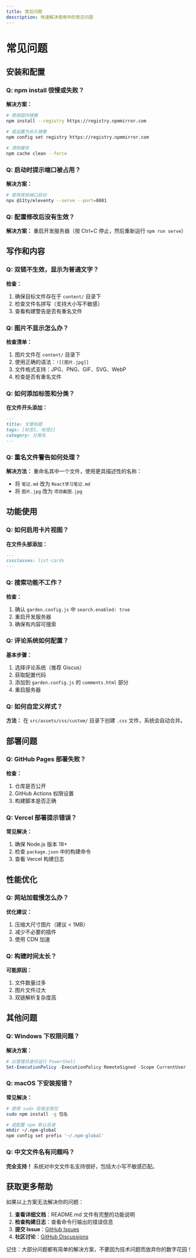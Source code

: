 ```yaml
---
title: 常见问题
description: 快速解决使用中的常见问题
---
```


# 常见问题

## 安装和配置

### Q: npm install 很慢或失败？
**解决方案：**
```bash
# 使用国内镜像
npm install --registry https://registry.npmmirror.com

# 或设置为永久镜像
npm config set registry https://registry.npmmirror.com

# 清除缓存
npm cache clean --force
```

### Q: 启动时提示端口被占用？
**解决方案：**
```bash
# 使用其他端口启动
npx @11ty/eleventy --serve --port=8081
```

### Q: 配置修改后没有生效？
**解决方案：**
重启开发服务器（按 Ctrl+C 停止，然后重新运行 `npm run serve`）

## 写作和内容

### Q: 双链不生效，显示为普通文字？
**检查：**
1. 确保目标文件存在于 `content/` 目录下
2. 检查文件名拼写（支持大小写不敏感）
3. 查看构建警告是否有重名文件

### Q: 图片不显示怎么办？
**检查清单：**
1. 图片文件在 `content/` 目录下
2. 使用正确的语法：`![[图片.jpg]]`
3. 文件格式支持：JPG、PNG、GIF、SVG、WebP
4. 检查是否有重名文件

### Q: 如何添加标签和分类？
**在文件开头添加：**
```markdown
---
title: 文章标题
tags: [标签1, 标签2]
category: 分类名
---
```

### Q: 重名文件警告如何处理？
**解决方法：**
重命名其中一个文件，使用更具描述性的名称：
- 将 `笔记.md` 改为 `React学习笔记.md`
- 将 `图片.jpg` 改为 `项目截图.jpg`

## 功能使用

### Q: 如何启用卡片视图？
**在文件头部添加：**
```markdown
---
cssclasses: list-cards
---
```

### Q: 搜索功能不工作？
**检查：**
1. 确认 `garden.config.js` 中 `search.enabled: true`
2. 重启开发服务器
3. 确保有内容可搜索

### Q: 评论系统如何配置？
**基本步骤：**
1. 选择评论系统（推荐 Giscus）
2. 获取配置代码
3. 添加到 `garden.config.js` 的 `comments.html` 部分
4. 重启服务器

### Q: 如何自定义样式？
**方法：**
在 `src/assets/css/custom/` 目录下创建 `.css` 文件，系统会自动合并。

## 部署问题

### Q: GitHub Pages 部署失败？
**检查：**
1. 仓库是否公开
2. GitHub Actions 权限设置
3. 构建脚本是否正确

### Q: Vercel 部署提示错误？
**常见解决：**
1. 确保 Node.js 版本 18+
2. 检查 `package.json` 中的构建命令
3. 查看 Vercel 构建日志

## 性能优化

### Q: 网站加载慢怎么办？
**优化建议：**
1. 压缩大尺寸图片（建议 < 1MB）
2. 减少不必要的插件
3. 使用 CDN 加速

### Q: 构建时间太长？
**可能原因：**
1. 文件数量过多
2. 图片文件过大
3. 双链解析复杂度高

## 其他问题

### Q: Windows 下权限问题？
**解决方案：**
```powershell
# 以管理员身份运行 PowerShell
Set-ExecutionPolicy -ExecutionPolicy RemoteSigned -Scope CurrentUser
```

### Q: macOS 下安装报错？
**常见解决：**
```bash
# 使用 sudo 安装全局包
sudo npm install -g 包名

# 或配置 npm 默认目录
mkdir ~/.npm-global
npm config set prefix '~/.npm-global'
```

### Q: 中文文件名有问题吗？
**完全支持！** 系统对中文文件名支持很好，包括大小写不敏感匹配。

## 获取更多帮助

如果以上方案无法解决你的问题：

1. **查看详细文档**：README.md 文件有完整的功能说明
2. **检查构建日志**：查看命令行输出的错误信息
3. **提交 Issue**：[GitHub Issues](https://github.com/weichen-ink/digital-garden-eleventy-theme/issues)
4. **社区讨论**：[GitHub Discussions](https://github.com/weichen-ink/digital-garden-eleventy-theme/discussions)

记住：大部分问题都有简单的解决方案，不要因为技术问题而放弃你的数字花园！